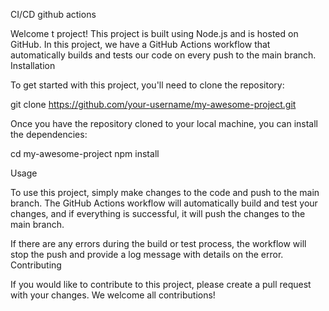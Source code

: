 CI/CD 
github actions


Welcome t project! This project is built using Node.js and is hosted on GitHub. In this project, we have a GitHub Actions workflow that automatically builds and tests our code on every push to the main branch.
Installation

To get started with this project, you'll need to clone the repository:

git clone https://github.com/your-username/my-awesome-project.git



Once you have the repository cloned to your local machine, you can install the dependencies:

cd my-awesome-project
npm install




Usage

To use this project, simply make changes to the code and push to the main branch. The GitHub Actions workflow will automatically build and test your changes, and if everything is successful, it will push the changes to the main branch.

If there are any errors during the build or test process, the workflow will stop the push and provide a log message with details on the error.
Contributing

If you would like to contribute to this project, please create a pull request with your changes. We welcome all contributions!

